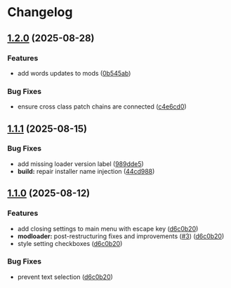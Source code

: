 # Changelog

## [1.2.0](https://github.com/rafalberezin/sixty-four-mods/compare/modloader-v1.1.1...modloader-v1.2.0) (2025-08-28)


### Features

* add words updates to mods ([0b545ab](https://github.com/rafalberezin/sixty-four-mods/commit/0b545ab44e76e29331202a8c6a919637490037bd))


### Bug Fixes

* ensure cross class patch chains are connected ([c4e6cd0](https://github.com/rafalberezin/sixty-four-mods/commit/c4e6cd0702c436325420096223ea8abe5a3938ed))

## [1.1.1](https://github.com/rafalberezin/sixty-four-mods/compare/modloader-v1.1.0...modloader-v1.1.1) (2025-08-15)


### Bug Fixes

* add missing loader version label ([989dde5](https://github.com/rafalberezin/sixty-four-mods/commit/989dde58213f3356dab0e0d2dd127ee46d1d2002))
* **build:** repair installer name injection ([44cd988](https://github.com/rafalberezin/sixty-four-mods/commit/44cd988cdc7686b8633d0e6ddbe834c224b421f0))

## [1.1.0](https://github.com/rafalberezin/sixty-four-mods/compare/modloader-v1.0.0...modloader-v1.1.0) (2025-08-12)


### Features

* add closing settings to main menu with escape key ([d6c0b20](https://github.com/rafalberezin/sixty-four-mods/commit/d6c0b20d54d95bc172f096f203872162eab0aafd))
* **modloader:** post-restructuring fixes and improvements ([#3](https://github.com/rafalberezin/sixty-four-mods/issues/3)) ([d6c0b20](https://github.com/rafalberezin/sixty-four-mods/commit/d6c0b20d54d95bc172f096f203872162eab0aafd))
* style setting checkboxes ([d6c0b20](https://github.com/rafalberezin/sixty-four-mods/commit/d6c0b20d54d95bc172f096f203872162eab0aafd))


### Bug Fixes

* prevent text selection ([d6c0b20](https://github.com/rafalberezin/sixty-four-mods/commit/d6c0b20d54d95bc172f096f203872162eab0aafd))
